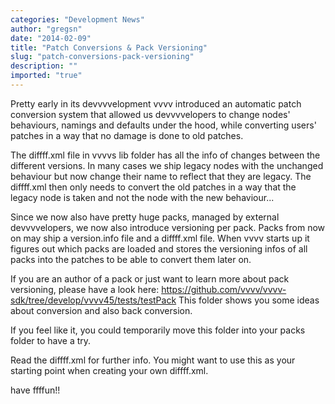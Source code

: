 ```yaml
---
categories: "Development News"
author: "gregsn"
date: "2014-02-09"
title: "Patch Conversions & Pack Versioning"
slug: "patch-conversions-pack-versioning"
description: ""
imported: "true"
---
```



Pretty early in its devvvvelopment vvvv introduced an automatic patch conversion system that allowed us devvvvelopers to change nodes' behaviours, namings and defaults under the hood, while converting users' patches in a way that no damage is done to old patches.

The diffff.xml file in vvvvs lib folder has all the info of changes between the different versions.
In many cases we ship legacy nodes with the unchanged behaviour but now change their name to reflect that they are legacy. The diffff.xml then only needs to convert the old patches in a way that the legacy node is taken and not the node with the new behaviour...

Since we now also have pretty huge packs, managed by external devvvvelopers, we now also introduce versioning per pack.
Packs from now on may ship a version.info file and a diffff.xml file.
When vvvv starts up it figures out which packs are loaded and stores the versioning infos of all packs into the patches to be able to convert them later on.

If you are an author of a pack or just want to learn more about pack versioning, please have a look here:
https://github.com/vvvv/vvvv-sdk/tree/develop/vvvv45/tests/testPack 
This folder shows you some ideas about conversion and also back conversion.

If you feel like it, you could temporarily move this folder into your packs folder to have a try.

Read the diffff.xml for further info. You might want to use this as your starting point when creating your own diffff.xml.

have ffffun!!